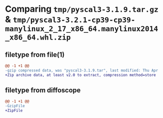 # Comparing `tmp/pyscal3-3.1.9.tar.gz` & `tmp/pyscal3-3.2.1-cp39-cp39-manylinux_2_17_x86_64.manylinux2014_x86_64.whl.zip`

## filetype from file(1)

```diff
@@ -1 +1 @@
-gzip compressed data, was "pyscal3-3.1.9.tar", last modified: Thu Apr  4 15:34:22 2024, max compression
+Zip archive data, at least v2.0 to extract, compression method=store
```

## filetype from diffoscope

```diff
@@ -1 +1 @@
-GzipFile
+ZipFile
```

